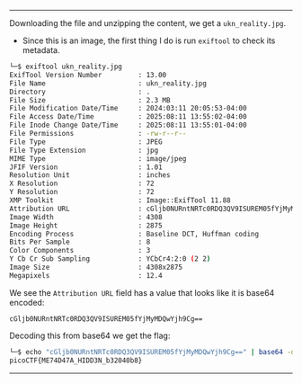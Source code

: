
---

Downloading the file and unzipping the content, we get a `ukn_reality.jpg`.
- Since this is an image, the first thing I do is run `exiftool` to check its metadata.

```bash
└─$ exiftool ukn_reality.jpg 
ExifTool Version Number         : 13.00
File Name                       : ukn_reality.jpg
Directory                       : .
File Size                       : 2.3 MB
File Modification Date/Time     : 2024:03:11 20:05:53-04:00
File Access Date/Time           : 2025:08:11 13:55:02-04:00
File Inode Change Date/Time     : 2025:08:11 13:55:01-04:00
File Permissions                : -rw-r--r--
File Type                       : JPEG
File Type Extension             : jpg
MIME Type                       : image/jpeg
JFIF Version                    : 1.01
Resolution Unit                 : inches
X Resolution                    : 72
Y Resolution                    : 72
XMP Toolkit                     : Image::ExifTool 11.88
Attribution URL                 : cGljb0NURntNRTc0RDQ3QV9ISUREM05fYjMyMDQwYjh9Cg==
Image Width                     : 4308
Image Height                    : 2875
Encoding Process                : Baseline DCT, Huffman coding
Bits Per Sample                 : 8
Color Components                : 3
Y Cb Cr Sub Sampling            : YCbCr4:2:0 (2 2)
Image Size                      : 4308x2875
Megapixels                      : 12.4
```

We see the `Attribution URL` field has a value that looks like it is base64 encoded:
```
cGljb0NURntNRTc0RDQ3QV9ISUREM05fYjMyMDQwYjh9Cg==
```

Decoding this from base64 we get the flag:
```bash
└─$ echo "cGljb0NURntNRTc0RDQ3QV9ISUREM05fYjMyMDQwYjh9Cg==" | base64 -d
picoCTF{ME74D47A_HIDD3N_b32040b8}
```

---
